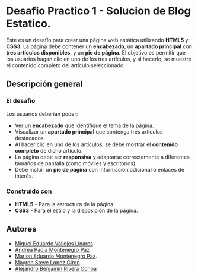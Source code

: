 # Desafio Practico 1 - Solucion de Blog Estatico.

Este es un desafío para crear una página web estática utilizando **HTML5** y **CSS3**. La página debe contener un **encabezado**, un **apartado principal** con **tres artículos disponibles**, y un **pie de página**. El objetivo es permitir que los usuarios hagan clic en uno de los tres artículos, y al hacerlo, se muestre el contenido completo del artículo seleccionado.


## Descripción general

### El desafío

Los usuarios deberían poder:

- Ver un **encabezado** que identifique el tema de la página.
- Visualizar un **apartado principal** que contenga tres artículos destacados.
- Al hacer clic en uno de los artículos, se debe mostrar el **contenido completo** de dicho artículo.
- La página debe ser **responsiva** y adaptarse correctamente a diferentes tamaños de pantalla (como móviles y escritorios).
- Debe incluir un **pie de página** con información adicional o enlaces de interés.


### Construido con

- **HTML5** - Para la estructura de la página.
- **CSS3** - Para el estilo y la disposición de la página.

## Autores

- [Miguel Eduardo Vallejos Linares](https://github.com/usuario1)
- [Andrea Paola Montenegro Paz](https://github.com/usuario2)
- [Marlon Eduardo Montenegro Paz](https://github.com/MarlonMontenegro).
- [Mayron Steve Lopez Giron](https://github.com/usuario4)
- [Alejandro Benjamin Rivera Ochoa](https://github.com/usuario5)
